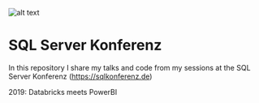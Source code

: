 ![alt text](https://sqlkonferenz.de/assets/images/content/default/PASS-og-image.jpg)

# SQL Server Konferenz

In this repository I share my talks and code from my sessions at the SQL Server Konferenz (https://sqlkonferenz.de)

2019: Databricks meets PowerBI
